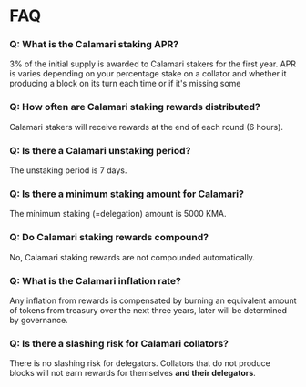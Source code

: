 # FAQ
### Q: What is the Calamari staking APR?
3% of the initial supply is awarded to Calamari stakers for the first year.
APR is varies depending on your percentage stake on a collator and whether it producing a block on its turn each time or if it's missing some

### Q: How often are Calamari staking rewards distributed?
Calamari stakers will receive rewards at the end of each round (6 hours).

### Q: Is there a Calamari unstaking period?
The unstaking period is 7 days.

### Q: Is there a minimum staking amount for Calamari?
The minimum staking (=delegation) amount is 5000 KMA.

### Q: Do Calamari staking rewards compound?
No, Calamari staking rewards are not compounded automatically.

### Q: What is the Calamari inflation rate?
Any inflation from rewards is compensated by burning an equivalent amount of tokens from treasury over the next three years, later will be determined by governance.

### Q: Is there a slashing risk for Calamari collators?
There is no slashing risk for delegators. Collators that do not produce blocks will not earn rewards for themselves **and their delegators**.
